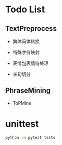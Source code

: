 # Todo List

## TextPreprocess

- 繁体简体转换

- 特殊字符映射

- 表情包表情符处理

- 长句切分

## PhraseMining

- ToPMine

# unittest

```bash
python -m pytest tests
```
